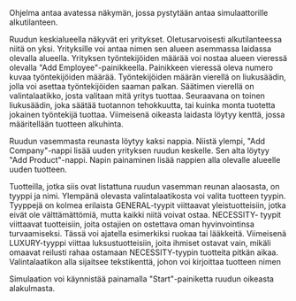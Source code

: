 
Ohjelma antaa avatessa näkymän, jossa pystytään antaa simulaattorille alkutilanteen.

Ruudun keskialueella näkyvät eri yritykset. Oletusarvoisesti alkutilanteessa niitä on yksi. Yrityksille voi antaa nimen sen alueen asemmassa laidassa olevalla 
alueella. Yrityksen työntekijöiden määrää voi nostaa alueen vieressä olevalla "Add Employee"-painikkeella. Painikkeen vieressä oleva numero kuvaa työntekijöiden määrää.
Työntekijöiden määrän vierellä on liukusäädin, jolla voi asettaa työntekijöiden saaman palkan. Säätimen vierellä on valintalaatikko, josta valitaan mitä yritys tuottaa.
Seuraavana on toinen liukusäädin, joka säätää tuotannon tehokkuutta, tai kuinka monta tuotetta jokainen työntekijä tuottaa. Viimeisenä oikeasta laidasta löytyy kenttä,
jossa määritellään tuotteen alkuhinta.

Ruudun vasemmasta reunasta löytyy kaksi nappia. Niistä ylempi, "Add Company"-nappi lisää uuden yrityksen ruudun keskelle. Sen alta löytyy "Add Product"-nappi. 
Napin painaminen lisää nappien alla olevalle alueelle uuden tuotteen. 

Tuotteilla, jotka siis ovat listattuna ruudun vasemman reunan alaosasta, on tyyppi ja nimi. Ylempänä olevasta valintalaatikosta voi valita tuotteen tyypin. 
Tyyppejä on kolmea erilaista GENERAL-tyypit viittaavat yleistuotteisiin, jotka eivät ole välttämättömiä, mutta kaikki niitä voivat ostaa. NECESSITY- tyypit viittaavat
tuotteisiin, joita ostajien on ostettava oman hyvinvointinsa turvaamiseksi. Tässä voi ajatella esimerkiksi ruokaa tai lääkkeitä. Viimeisenä LUXURY-tyyppi viittaa luksustuotteisiin,
joita ihmiset ostavat vain, mikäli omaavat reilusti rahaa ostamaan NECESSITY-tyypin tuotteita pitkän aikaa.
Valintalaatikon alla sijaitsee tekstikenttä, johon voi kirjoittaa tuotteen nimen

Simulaation voi käynnistää painamalla "Start"-painiketta ruudun oikeasta alakulmasta.